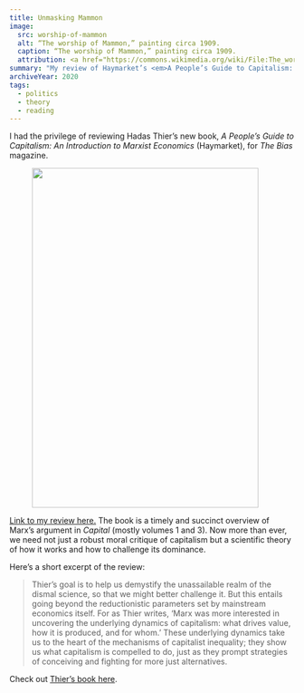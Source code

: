 ```yaml
---
title: Unmasking Mammon
image:
  src: worship-of-mammon
  alt: “The worship of Mammon,” painting circa 1909.
  caption: “The worship of Mammon,” painting circa 1909.
  attribution: <a href="https://commons.wikimedia.org/wiki/File:The_worship_of_Mammon.jpg">Wikimedia Commons</a>
summary: "My review of Haymarket’s <em>A People’s Guide to Capitalism: An Introduction to Marxist Economics</em>, for <em>The Bias</em> magazine."
archiveYear: 2020
tags:
  - politics
  - theory
  - reading
---
```


I had the privilege of reviewing Hadas Thier’s new book, _A People’s Guide to Capitalism: An Introduction to Marxist Economics_ (Haymarket), for _The Bias_ magazine.

<figure class="book-list featured">
    <a class="img-link" href="#" target="_blank">
        <img src="../../../img/posts/peoples-guide-to-capitalism-regular.webp" width="400" height="600" alt="" />
    </a>
</figure>

[Link to my review here.](https://christiansocialism.com/hadas-thier-marx-haymarket-review/) The book is a timely and succinct overview of Marx’s argument in _Capital_ (mostly volumes 1 and 3). Now more than ever, we need not just a robust moral critique of capitalism but a scientific theory of how it works and how to challenge its dominance.

Here’s a short excerpt of the review:

> Thier’s goal is to help us demystify the unassailable realm of the dismal science, so that we might better challenge it. But this entails going beyond the reductionistic parameters set by mainstream economics itself. For as Thier writes, ‘Marx was more interested in uncovering the underlying dynamics of capitalism: what drives value, how it is produced, and for whom.’ These underlying dynamics take us to the heart of the mechanisms of capitalist inequality; they show us what capitalism is compelled to do, just as they prompt strategies of conceiving and fighting for more just alternatives.

Check out [Thier’s book here](https://www.haymarketbooks.org/books/1481-a-people-s-guide-to-capitalism).
